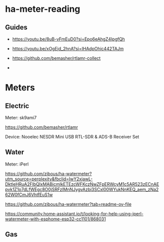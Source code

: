 # ha-meter-reading

## Guides

- https://youtu.be/8uB-vFmEuD0?si=Epo6eAhgZ4IpgfQh
- https://youtu.be/xOgEjd_2hnA?si=IHAdpOhic442TAJm

- https://github.com/bemasher/rtlamr-collect
- 
# Meters

## Electric

Meter: sk9ami7

https://github.com/bemasher/rtlamr

Device: Nooelec NESDR Mini USB RTL-SDR & ADS-B Receiver Set

## Water

Meter: iPerl

https://github.com/zibous/ha-watermeter?utm_source=perplexity&fbclid=IwY2xjawL-DktleHRuA2FlbQIxMABicmlkETEzcWFKczNwZFpERWcyM1c5AR523zECnAEpvk1Z1o7dLfWEgc8O0jSRFzlMnNJygvAzbi3SCxl00WYukNnKEQ_aem_zNa262W0fCmJ6VhtfEuS1w

https://github.com/zibous/ha-watermeter?tab=readme-ov-file

https://community.home-assistant.io/t/looking-for-help-using-iperl-watermeter-with-esphome-esp32-cc1101/868031

## Gas 

